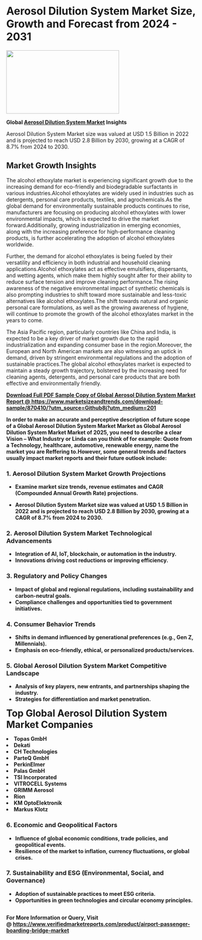 <H1>Aerosol Dilution System Market Size, Growth and Forecast from 2024 - 2031</H1><img class="aligncenter size-medium wp-image-584254" src="https://thirdeyenews.in/wp-content/uploads/2024/09/Global-Market-Research-300x168.jpeg" alt="" width="300" height="168" /><p><strong>Global&nbsp;<a href="https://www.marketsizeandtrends.com/download-sample/870410/?utm_source=Github8j?utm_medium=201">Aerosol Dilution System Market</a> Insights</strong></p><p>Aerosol Dilution System Market size was valued at USD 1.5 Billion in 2022 and is projected to reach USD 2.8 Billion by 2030, growing at a CAGR of 8.7% from 2024 to 2030.</p><p><h2>Market Growth Insights</h2> <p>The alcohol ethoxylate market is experiencing significant growth due to the increasing demand for eco-friendly and biodegradable surfactants in various industries.Alcohol ethoxylates are widely used in industries such as detergents, personal care products, textiles, and agrochemicals.As the global demand for environmentally sustainable products continues to rise, manufacturers are focusing on producing alcohol ethoxylates with lower environmental impacts, which is expected to drive the market forward.Additionally, growing industrialization in emerging economies, along with the increasing preference for high-performance cleaning products, is further accelerating the adoption of alcohol ethoxylates worldwide.</p> <p><strong><a href="#"></a></strong></p> <p>Further, the demand for alcohol ethoxylates is being fueled by their versatility and efficiency in both industrial and household cleaning applications.Alcohol ethoxylates act as effective emulsifiers, dispersants, and wetting agents, which make them highly sought after for their ability to reduce surface tension and improve cleaning performance.The rising awareness of the negative environmental impact of synthetic chemicals is also prompting industries to shift toward more sustainable and less-toxic alternatives like alcohol ethoxylates.The shift towards natural and organic personal care formulations, as well as the growing awareness of hygiene, will continue to promote the growth of the alcohol ethoxylates market in the years to come.<p>The Asia Pacific region, particularly countries like China and India, is expected to be a key driver of market growth due to the rapid industrialization and expanding consumer base in the region.Moreover, the European and North American markets are also witnessing an uptick in demand, driven by stringent environmental regulations and the adoption of sustainable practices.The global alcohol ethoxylates market is expected to maintain a steady growth trajectory, bolstered by the increasing need for cleaning agents, detergents, and personal care products that are both effective and environmentally friendly.</p> <p><strong><a href="#"></p><p><span class=""><strong>Download Full PDF Sample Copy of Global Aerosol Dilution System Market Report</strong> @ <a href="https://www.marketsizeandtrends.com/download-sample/870410/?utm_source=Github8j?utm_medium=201" target="_blank">https://www.marketsizeandtrends.com/download-sample/870410/?utm_source=Github8j?utm_medium=201</a></span></p><p>In order to make an accurate and perceptive description of future scope of a Global&nbsp;Aerosol Dilution System Market Market as Global&nbsp;Aerosol Dilution System Market Market of 2025, you need to describe a clear Vision &ndash; What Industry or Linda can you think of for example: Quote from a Technology, healthcare, automotive, renewable energy, name the market you are Reffering to.However, some general trends and factors usually impact market reports and their future outlook include:</p><h3>1.&nbsp;<strong>Aerosol Dilution System Market Growth Projections</strong></h3><ul><li>Examine market size trends, revenue estimates and CAGR (Compounded Annual Growth Rate) projections.</li><li><p>Aerosol Dilution System Market size was valued at USD 1.5 Billion in 2022 and is projected to reach USD 2.8 Billion by 2030, growing at a CAGR of 8.7% from 2024 to 2030.</p></li></ul><h3>2.&nbsp;<strong>Aerosol Dilution System Market Technological Advancements</strong></h3><ul><li>Integration of AI, IoT, blockchain, or automation in the industry.</li><li>Innovations driving cost reductions or improving efficiency.</li></ul><h3>3.&nbsp;<strong>Regulatory and Policy Changes</strong></h3><ul><li>Impact of global and regional regulations, including sustainability and carbon-neutral goals.</li><li>Compliance challenges and opportunities tied to government initiatives.</li></ul><h3>4.&nbsp;<strong>Consumer Behavior Trends</strong></h3><ul><li>Shifts in demand influenced by generational preferences (e.g., Gen Z, Millennials).</li><li>Emphasis on eco-friendly, ethical, or personalized products/services.</li></ul><h3>5.&nbsp;<strong>Global Aerosol Dilution System Market Competitive Landscape</strong></h3><ul><li>Analysis of key players, new entrants, and partnerships shaping the industry.</li><li>Strategies for differentiation and market penetration.</li></ul><p data-pm-slice="1 1 []"><span style="color: inherit; font-family: inherit; font-size: 25px;">Top Global Aerosol Dilution System Market Companies</span></p><div class="" data-test-id=""><p><li>Topas GmbH</li><li> Dekati</li><li> CH Technologies</li><li> ParteQ GmbH</li><li> PerkinElmer</li><li> Palas GmbH</li><li> TSI Incorporated</li><li> VITROCELL Systems</li><li> GRIMM Aerosol</li><li> Rion</li><li> KM OptoElektronik</li><li> Markus Klotz</li></p></div><h3>6.&nbsp;<strong>Economic and Geopolitical Factors</strong></h3><ul><li>Influence of global economic conditions, trade policies, and geopolitical events.</li><li>Resilience of the market to inflation, currency fluctuations, or global crises.</li></ul><h3>7.&nbsp;<strong>Sustainability and ESG (Environmental, Social, and Governance)</strong></h3><ul><li>Adoption of sustainable practices to meet ESG criteria.</li><li>Opportunities in green technologies and circular economy principles.</li></ul><h2><strong style="font-size: 14px;">For More Information or Query, Visit @&nbsp;</strong><a style="background-color: #ffffff; font-size: 14px;" href="https://www.marketsizeandtrends.com/report/aerosol-dilution-system-market/" target="_blank">https://www.verifiedmarketreports.com/product/airport-passenger-boarding-bridge-market</a></h2>